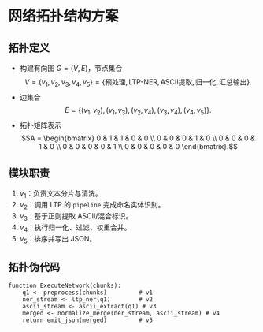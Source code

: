 # 网络拓扑结构方案

## 拓扑定义
- 构建有向图 $G = (V, E)$，节点集合
  $$V = \{v_1, v_2, v_3, v_4, v_5\} = \{\text{预处理}, \text{LTP-NER}, \text{ASCII提取}, \text{归一化}, \text{汇总输出}\}.$$
- 边集合
  $$E = \{(v_1, v_2), (v_1, v_3), (v_2, v_4), (v_3, v_4), (v_4, v_5)\}.$$
- 拓扑矩阵表示
  $$A =
  \begin{bmatrix}
  0 & 1 & 1 & 0 & 0 \\
  0 & 0 & 0 & 1 & 0 \\
  0 & 0 & 0 & 1 & 0 \\
  0 & 0 & 0 & 0 & 1 \\
  0 & 0 & 0 & 0 & 0
  \end{bmatrix}.$$

## 模块职责
1. $v_1$：负责文本分片与清洗。
2. $v_2$：调用 LTP 的 `pipeline` 完成命名实体识别。
3. $v_3$：基于正则提取 ASCII/混合标识。
4. $v_4$：执行归一化、过滤、权重合并。
5. $v_5$：排序并写出 JSON。

## 拓扑伪代码
```pseudo
function ExecuteNetwork(chunks):
    q1 <- preprocess(chunks)         # v1
    ner_stream <- ltp_ner(q1)        # v2
    ascii_stream <- ascii_extract(q1) # v3
    merged <- normalize_merge(ner_stream, ascii_stream) # v4
    return emit_json(merged)         # v5
```
